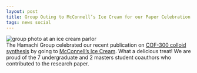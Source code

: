```yaml
---
layout: post
title: Group Outing to McConnell’s Ice Cream for our Paper Celebration
tags: news social
---
```

<img src="https://lesliehamachi.github.io/post_content/2023_05_26-McConnells-Ice-Cream-COF-Paper-Celebration.webp" alt="group photo at an ice cream parlor" title="Group Photo at McConnells Ice Cream"><br>
The Hamachi Group celebrated our recent publication on <a href="https://pubs.rsc.org/en/content/articlelanding/2023/ra/d3ra02202a">COF-300 colloid synthesis</a> by going to <a href="https://mcconnells.com/">McConnell’s Ice Cream</a>. What a delicious treat! We are proud of the 7 undergraduate and 2 masters student coauthors who contributed to the research paper. 
